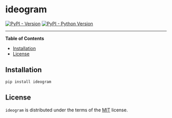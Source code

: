 # ideogram

[![PyPI - Version](https://img.shields.io/pypi/v/ideogram.svg)](https://pypi.org/project/ideogram)
[![PyPI - Python Version](https://img.shields.io/pypi/pyversions/ideogram.svg)](https://pypi.org/project/ideogram)

-----

**Table of Contents**

- [Installation](#installation)
- [License](#license)

## Installation

```console
pip install ideogram
```

## License

`ideogram` is distributed under the terms of the [MIT](https://spdx.org/licenses/MIT.html) license.
